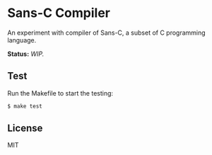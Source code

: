 # Sans-C Compiler

An experiment with compiler of Sans-C, a subset of C programming language.

**Status:** _WIP._

Test
----

Run the Makefile to start the testing:

```bash
$ make test
```

License
-------

MIT
